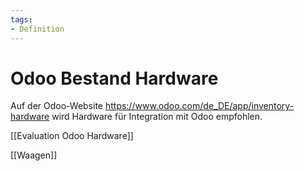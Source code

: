```yaml
---
tags:
- Definition
---
```

# Odoo Bestand Hardware

Auf der Odoo-Website <https://www.odoo.com/de_DE/app/inventory-hardware> wird Hardware für Integration mit Odoo empfohlen.

[[Evaluation Odoo Hardware]]

[[Waagen]]